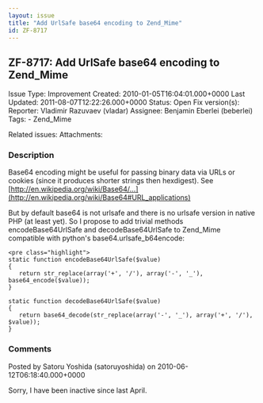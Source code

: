```yaml
---
layout: issue
title: "Add UrlSafe base64 encoding to Zend_Mime"
id: ZF-8717
---
```


ZF-8717: Add UrlSafe base64 encoding to Zend\_Mime
--------------------------------------------------

 Issue Type: Improvement Created: 2010-01-05T16:04:01.000+0000 Last Updated: 2011-08-07T12:22:26.000+0000 Status: Open Fix version(s): 
 Reporter:  Vladimir Razuvaev (vladar)  Assignee:  Benjamin Eberlei (beberlei)  Tags: - Zend\_Mime
 
 Related issues: 
 Attachments: 
### Description

Base64 encoding might be useful for passing binary data via URLs or cookies (since it produces shorter strings then hexdigest). See [http://en.wikipedia.org/wiki/Base64/…](http://en.wikipedia.org/wiki/Base64#URL_applications)

But by default base64 is not urlsafe and there is no urlsafe version in native PHP (at least yet). So I propose to add trivial methods encodeBase64UrlSafe and decodeBase64UrlSafe to Zend\_Mime compatible with python's base64.urlsafe\_b64encode:

 
    <pre class="highlight">
    static function encodeBase64UrlSafe($value)
    {
       return str_replace(array('+', '/'), array('-', '_'), base64_encode($value));
    }
    
    static function decodeBase64UrlSafe($value)
    {
       return base64_decode(str_replace(array('-', '_'), array('+', '/'), $value));
    }


 

 

### Comments

Posted by Satoru Yoshida (satoruyoshida) on 2010-06-12T06:18:40.000+0000

Sorry, I have been inactive since last April.

 

 